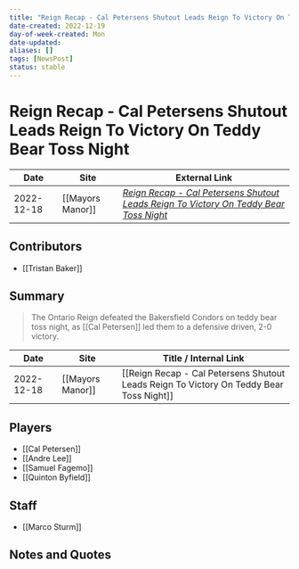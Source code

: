 ```yaml
---
title: "Reign Recap - Cal Petersens Shutout Leads Reign To Victory On Teddy Bear Toss Night"
date-created: 2022-12-19
day-of-week-created: Mon
date-updated: 
aliases: []
tags: [NewsPost]
status: stable
---
```


# Reign Recap - Cal Petersens Shutout Leads Reign To Victory On Teddy Bear Toss Night

| Date       | Site             | External Link                                                                                                                                                                                               |
| ---------- | ---------------- | ----------------------------------------------------------------------------------------------------------------------------------------------------------------------------------------------------------- |
| 2022-12-18 | [[Mayors Manor]] | [*Reign Recap - Cal Petersens Shutout Leads Reign To Victory On Teddy Bear Toss Night*](https://mayorsmanor.com/2022/12/reign-recap-cal-petersens-shutout-leads-reign-to-victory-on-teddy-bear-toss-night/) |

## Contributors
- [[Tristan Baker]]

## Summary
> The Ontario Reign defeated the Bakersfield Condors on teddy bear toss night, as [[Cal Petersen]] led them to a defensive driven, 2-0 victory.

| Date       | Site             | Title / Internal Link                                                                   |
| ---------- | ---------------- | --------------------------------------------------------------------------------------- |
| 2022-12-18 | [[Mayors Manor]] | [[Reign Recap - Cal Petersens Shutout Leads Reign To Victory On Teddy Bear Toss Night]] |

## Players
- [[Cal Petersen]]
- [[Andre Lee]]
- [[Samuel Fagemo]]
- [[Quinton Byfield]]

## Staff
- [[Marco Sturm]]

## Notes and Quotes

